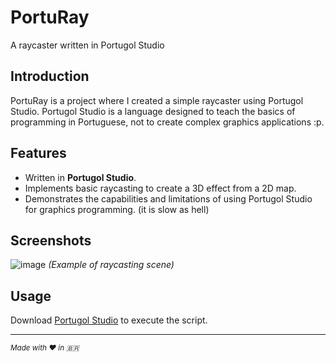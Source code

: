 # PortuRay
A raycaster written in Portugol Studio

## Introduction
PortuRay is a project where I created a simple raycaster using Portugol Studio. Portugol Studio is a language designed to teach the basics of programming in Portuguese, not to create complex graphics applications :p.

## Features
- Written in **Portugol Studio**.
- Implements basic raycasting to create a 3D effect from a 2D map.
- Demonstrates the capabilities and limitations of using Portugol Studio for graphics programming. (it is slow as hell)

## Screenshots
![image](https://github.com/user-attachments/assets/fe611a90-8462-4d84-a9a7-db764e7f9600)
*(Example of raycasting scene)*

## Usage
Download [Portugol Studio](https://univali-lite.github.io/Portugol-Studio/) to execute the script.

---

<sub>*Made with ❤️ in 🇧🇷*</sub>
